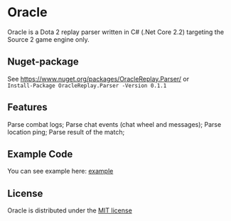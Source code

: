 # Oracle

Oracle is a Dota 2 replay parser written in C# (.Net Core 2.2) targeting the Source 2 game engine only.

## Nuget-package
See https://www.nuget.org/packages/OracleReplay.Parser/
or  
`Install-Package OracleReplay.Parser -Version 0.1.1`

## Features
Parse combat logs;
Parse chat events (chat wheel and messages);
Parse location ping;
Parse result of the match;

## Example Code
You can see example here: [example](https://github.com/AeddGinvael/OracleReplay.Parser/blob/master/src/Examples/Parser.cs)

## License

Oracle is distributed under the [MIT license](https://github.com/AeddGinvael/OracleReplay.Parser/blob/master/LICENSE)


